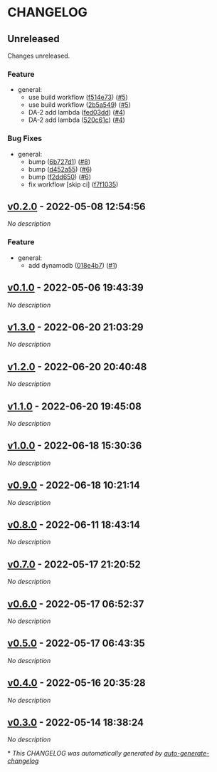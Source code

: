 # CHANGELOG

## Unreleased

Changes unreleased.

### Feature

- general:
  - use build workflow ([f514e73](https://github.com/indigo-tangerine/itc-tfm-mvdb/commit/f514e7315fca085b3735d1ee000385970f1c436f)) ([#5](https://github.com/indigo-tangerine/itc-tfm-mvdb/pull/5))
  - use build workflow ([2b5a549](https://github.com/indigo-tangerine/itc-tfm-mvdb/commit/2b5a5498575d67141742228b21fac8fbbf44f2d4)) ([#5](https://github.com/indigo-tangerine/itc-tfm-mvdb/pull/5))
  - DA-2 add lambda ([fed03dd](https://github.com/indigo-tangerine/itc-tfm-mvdb/commit/fed03ddefcf0c18dd733744c4ef48396176e5014)) ([#4](https://github.com/indigo-tangerine/itc-tfm-mvdb/pull/4))
  - DA-2 add lambda ([520c61c](https://github.com/indigo-tangerine/itc-tfm-mvdb/commit/520c61cbdfd49b1a227fe5b9f4183a62139a017d)) ([#4](https://github.com/indigo-tangerine/itc-tfm-mvdb/pull/4))

### Bug Fixes

- general:
  - bump ([6b727d1](https://github.com/indigo-tangerine/itc-tfm-mvdb/commit/6b727d1954e863dd5fc9db5b9027958e8de98017)) ([#8](https://github.com/indigo-tangerine/itc-tfm-mvdb/pull/8))
  - bump ([d452a55](https://github.com/indigo-tangerine/itc-tfm-mvdb/commit/d452a55e38c28b30900b6ef746fdc0a2d84ba9f5)) ([#6](https://github.com/indigo-tangerine/itc-tfm-mvdb/pull/6))
  - bump ([f2dd650](https://github.com/indigo-tangerine/itc-tfm-mvdb/commit/f2dd650c775411dbaaacac499012b99bc4db2fd5)) ([#6](https://github.com/indigo-tangerine/itc-tfm-mvdb/pull/6))
  - fix workflow [skip ci] ([f7f1035](https://github.com/indigo-tangerine/itc-tfm-mvdb/commit/f7f1035f0eed22937ca217a1bd48797c0a5ffbb2))

## [v0.2.0](https://github.com/indigo-tangerine/itc-tfm-mvdb/releases/tag/v0.2.0) - 2022-05-08 12:54:56

*No description*

### Feature

- general:
  - add dynamodb ([018e4b7](https://github.com/indigo-tangerine/itc-tfm-mvdb/commit/018e4b790d66c19e26dc9a91f7f075feb1121c0c)) ([#1](https://github.com/indigo-tangerine/itc-tfm-mvdb/pull/1))

## [v0.1.0](https://github.com/indigo-tangerine/itc-tfm-mvdb/releases/tag/v0.1.0) - 2022-05-06 19:43:39

*No description*

## [v1.3.0](https://github.com/indigo-tangerine/itc-tfm-mvdb/releases/tag/v1.3.0) - 2022-06-20 21:03:29

*No description*

## [v1.2.0](https://github.com/indigo-tangerine/itc-tfm-mvdb/releases/tag/v1.2.0) - 2022-06-20 20:40:48

*No description*

## [v1.1.0](https://github.com/indigo-tangerine/itc-tfm-mvdb/releases/tag/v1.1.0) - 2022-06-20 19:45:08

*No description*

## [v1.0.0](https://github.com/indigo-tangerine/itc-tfm-mvdb/releases/tag/v1.0.0) - 2022-06-18 15:30:36

*No description*

## [v0.9.0](https://github.com/indigo-tangerine/itc-tfm-mvdb/releases/tag/v0.9.0) - 2022-06-18 10:21:14

*No description*

## [v0.8.0](https://github.com/indigo-tangerine/itc-tfm-mvdb/releases/tag/v0.8.0) - 2022-06-11 18:43:14

*No description*

## [v0.7.0](https://github.com/indigo-tangerine/itc-tfm-mvdb/releases/tag/v0.7.0) - 2022-05-17 21:20:52

*No description*

## [v0.6.0](https://github.com/indigo-tangerine/itc-tfm-mvdb/releases/tag/v0.6.0) - 2022-05-17 06:52:37

*No description*

## [v0.5.0](https://github.com/indigo-tangerine/itc-tfm-mvdb/releases/tag/v0.5.0) - 2022-05-17 06:43:35

*No description*

## [v0.4.0](https://github.com/indigo-tangerine/itc-tfm-mvdb/releases/tag/v0.4.0) - 2022-05-16 20:35:28

*No description*

## [v0.3.0](https://github.com/indigo-tangerine/itc-tfm-mvdb/releases/tag/v0.3.0) - 2022-05-14 18:38:24

*No description*

\* *This CHANGELOG was automatically generated by [auto-generate-changelog](https://github.com/BobAnkh/auto-generate-changelog)*
